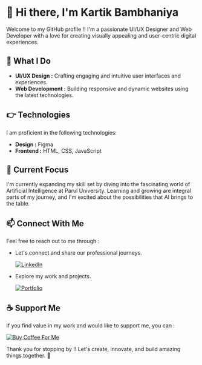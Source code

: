 # 👋 Hi there, I'm Kartik Bambhaniya

Welcome to my GitHub profile !! I'm a passionate UI/UX Designer and Web Developer  with a love for creating visually appealing and user-centric digital experiences.

## 👀 What I Do

- **UI/UX Design :** Crafting engaging and intuitive user interfaces and experiences.
- **Web Development :** Building responsive and dynamic websites using the latest technologies.

## 👉 Technologies

I am proficient in the following technologies:

- **Design :** Figma
- **Frontend :** HTML, CSS, JavaScript

## 🌱 Current Focus

I'm currently expanding my skill set by diving into the fascinating world of Artificial Intelligence at Parul University. Learning and growing are integral parts of my journey, and I'm excited about the possibilities that AI brings to the table.

## 📫 Connect With Me

Feel free to reach out to me through :

- Let's connect and share our professional journeys.
  
  [![LinkedIn](https://kartikbambhaniya.github.io/KartikBambhaniya/Linkedin.svg)](https://www.linkedin.com/in/kartikbambhaniya)
  
- Explore my work and projects.
  
  [![Portfolio](https://kartikbambhaniya.github.io/KartikBambhaniya/Portfolio.svg)](https://kartikbambhaniya.github.io/KartikBambhaniya)

## ☕ Support Me

If you find value in my work and would like to support me, you can :

[![Buy Coffee For Me](https://kartikbambhaniya.github.io/KartikBambhaniya/Buy%20Coffee%20for%20me.svg)]()

Thank you for stopping by !! Let's create, innovate, and build amazing things together. 🚀
